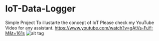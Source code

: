 # IoT-Data-Logger
Simple Project To illustarte the concept of IoT
Please check my YouTube Video for any assistant.
https://www.youtube.com/watch?v=gAtVs-FuY-M&t=161s
![alt tag](https://github.com/BSP-Embed/IoT-Data-Logger/blob/master/IoT.jpg)
